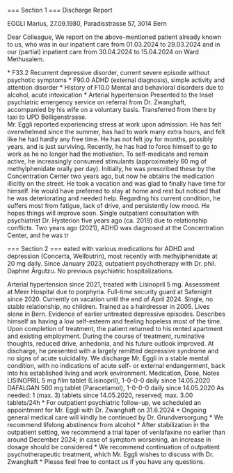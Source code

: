 
=== Section 1 ===
Discharge Report 

EGGLI Marius, 27.09.1980, Paradisstrasse 57, 3014 Bern 

Dear Colleague,
We report on the above-mentioned patient already known to us,
who was in our inpatient care from 01.03.2024 to 29.03.2024 and
in our (partial) inpatient care from 30.04.2024 to 15.04.2024
on Ward Methusalem.

<Diagnoses>
* F33.2 Recurrent depressive disorder, current severe episode without psychotic symptoms 

<Psychiatric and Somatic Comorbid Diagnoses>
* F90.0 ADHD (external diagnosis), simple activity and attention disorder 
* History of F10.0 Mental and behavioral disorders due to alcohol, acute intoxication 
* Arterial hypertension 

<Admission Circumstances>
Presented to the Insel psychiatric emergency service on referral from Dr. Zwanghaft,
accompanied by his wife on a voluntary basis.
Transferred from there by taxi to UPD Bolligenstrasse.

<Summary of History>
Mr. Eggli reported experiencing stress at work upon admission. He has felt overwhelmed since the summer, has had to work many extra hours, and felt like he had hardly any free time. He has not felt joy for months, possibly years, and is just surviving. Recently, he has had to force himself to go to work as he no longer had the motivation.
To self-medicate and remain active, he increasingly consumed stimulants (approximately 60 mg of methylphenidate orally per day).
Initially, he was prescribed these by the Concentration Center two years ago, but now he obtains the medication illicitly on the street.
He took a vacation and was glad to finally have time for himself. He would have preferred to stay at home and rest but noticed that he was deteriorating and needed help. Regarding his current condition, he suffers most from fatigue, lack of drive, and persistently low mood. He hopes things will improve soon.

<Previous Psychiatric History>
Single outpatient consultation with psychiatrist Dr. Hysterion five years ago (ca. 2019) due to relationship conflicts.
Two years ago (2021), ADHD was diagnosed at the Concentration Center, and he was tr

=== Section 2 ===
eated with various medications for ADHD and depression (Concerta, Wellbutrin), most recently with methylphenidate at 20 mg daily.
Since January 2023, outpatient psychotherapy with Dr. phil. Daphne Ärgutzu. No previous psychiatric hospitalizations.

<Somatic History>
Arterial hypertension since 2021, treated with Lisinopril 5 mg.
Assessment at Meer Hospital due to porphyria.

<Sociobiographical History>
Full-time security guard at Safenight since 2020. Currently on vacation until the end of April 2024.
Single, no stable relationship, no children. Trained as a hairdresser in 2005. Lives alone in Bern.
Evidence of earlier untreated depressive episodes. Describes himself as having a low self-esteem and feeling hopeless most of the time.

<On Social Situation>
Upon completion of treatment, the patient returned to his rented apartment and existing employment.

<On Course>
During the course of treatment, ruminative thoughts, reduced drive, anhedonia, and his future outlook improved. At discharge, he presented with a largely remitted depressive syndrome and no signs of acute suicidality.
We discharge Mr. Eggli in a stable mental condition, with no indications of acute self- or external endangerment, back into his established living and work environment.

<Medication at Discharge>
Medication, Dose, Notes 
LISINOPRIL 5 mg film tablet (Lisinopril), 1-0-0-0 daily since 14.05.2020 
DAFALGAN 500 mg tablet (Paracetamol), 1-0-0-0 daily since 14.05.2020 
As needed: 1 (max. 3) tablets since 14.05.2020, reserved; max. 3.00 tablets/24h

<Follow-up Plan>
* For outpatient psychiatric follow-up, we scheduled an appointment for Mr. Eggli with Dr. Zwanghaft on 31.6.2024 
* Ongoing general medical care will kindly be continued by Dr. Grundversorgung 
* We recommend lifelong abstinence from alcohol 
* After stabilization in the outpatient setting, we recommend a trial taper of venlafaxine no earlier than around December 2024; in case of symptom worsening, an increase in dosage should be considered 
* We recommend continuation of outpatient psychotherapeutic treatment, which Mr. Eggli wishes to discuss with Dr. Zwanghaft 
* Please feel free to contact us if you have any questions.
